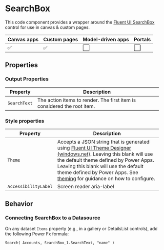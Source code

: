 # SearchBox

This code component provides a wrapper around the [Fluent UI SearchBox](https://developer.microsoft.com/en-us/fluentui#/controls/web/searchbox) control for use in canvas & custom pages.

| Canvas apps | Custom pages | Model-driven apps | Portals |
| ----------- | ------------ | ----------------- | ------- |
| ✅           | ✅            | ⬜                 | ⬜       |

## Properties

### Output Properties

| Property | Description |
| -------- | ----------- |
| `SearchText` | The action items to render. The first item is considered the root item. |

### Style properties

| Property | Description |
| -------- | ----------- |
| `Theme` |Accepts a JSON string that is generated using [Fluent UI Theme Designer (windows.net)](https://fabricweb.z5.web.core.windows.net/pr-deploy-site/refs/heads/master/theming-designer/). Leaving this blank will use the default theme defined by Power Apps. Leaving this blank will use the default theme defined by Power Apps. See [theming](theme.md) for guidance on how to configure. |
| `AccessibilityLabel` | Screen reader aria-label |

## Behavior

### Connecting SearchBox to a Datasource

On any dataset `Items` property (e.g., in a gallery or DetailsList controls), add the following Power Fx formula:

```Power Fx
Search( Accounts, SearchBox_1.SearchText, "name" )
```